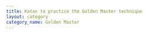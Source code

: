 ```yaml
---
title: Katas to practice the Golden Master technique
layout: category
category_name: Golden Master
---
```




